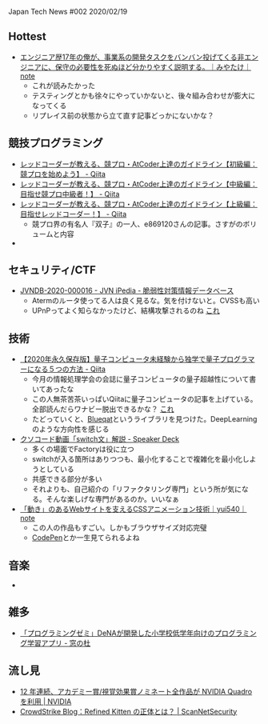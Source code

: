 Japan Tech News #002 2020/02/19

## Hottest

- [エンジニア歴17年の俺が、事業系の開発タスクをバンバン投げてくる非エンジニアに、保守の必要性を死ぬほど分かりやすく説明する。｜みやたけ｜note](https://note.com/gonjyu/n/nd7bf3efa0728)  
    - これが読みたかった
    - テスティングとかも徐々にやっていかないと、後々組み合わせが膨大になってくる
    - リプレイス前の状態から立て直す記事どっかにないかな？

## 競技プログラミング

- [レッドコーダーが教える、競プロ・AtCoder上達のガイドライン【初級編：競プロを始めよう】 - Qiita](https://qiita.com/e869120/items/f1c6f98364d1443148b3)  
- [レッドコーダーが教える、競プロ・AtCoder上達のガイドライン【中級編：目指せ競プロ中級者！】 - Qiita](https://qiita.com/e869120/items/eb50fdaece12be418faa)  
- [レッドコーダーが教える、競プロ・AtCoder上達のガイドライン【上級編：目指せレッドコーダー！】 - Qiita](https://qiita.com/e869120/items/acba3dd8649d913102b5)  
    - 競プロ界の有名人『双子』の一人、e869120さんの記事。さすがのボリュームと内容
- 

## セキュリティ/CTF

- [JVNDB-2020-000016 - JVN iPedia - 脆弱性対策情報データベース](https://jvndb.jvn.jp/ja/contents/2020/JVNDB-2020-000016.html)  
    - Atermのルータ使ってる人は良く見るな。気を付けないと。CVSSも高い
    - UPnPってよく知らなかったけど、結構攻撃されるのね [これ](https://www.is702.jp/news/3467/)

## 技術

- [【2020年永久保存版】量子コンピュータ未経験から独学で量子プログラマーになる５つの方法 - Qiita](https://qiita.com/YuichiroMinato/items/50e7b606023c9e94e812?utm_source=Qiita%E3%83%8B%E3%83%A5%E3%83%BC%E3%82%B9&utm_campaign=63499dbb4b-Qiita_newsletter_400_02_19_2020&utm_medium=email&utm_term=0_e44feaa081-63499dbb4b-34052905)  
    - 今月の情報処理学会の会誌に量子コンピュータの量子超越性について書いてあったな
    - この人無茶苦茶いっぱいQiitaに量子コンピュータの記事を上げている。全部読んだらワナビー脱出できるかな？ [これ](https://qiita.com/YuichiroMinato)
    - たどっていくと、[Blueqat](https://github.com/Blueqat/Blueqat)というライブラリを見つけた。DeepLearningのような方向性を感じる
- [クソコード動画「switch文」解説 - Speaker Deck](https://speakerdeck.com/minodriven/kusokododong-hua-switchwen-jie-shuo)  
    - 多くの場面でFactoryは役に立つ
    - switchが入る箇所はありつつも、最小化することで複雑化を最小化しようとしている
    - 共感できる部分が多い
    - それよりも、自己紹介の「リファクタリング専門」という所が気になる。そんな楽しげな専門があるのか。いいなぁ
- [「動き」のあるWebサイトを支えるCSSアニメーション技術｜yui540｜note](https://note.com/yui540/n/nff49218b2307)  
    - この人の作品もすごい。しかもブラウザサイズ対応完璧
    - [CodePen](https://codepen.io/)とか一生見てられるよね

## 音楽

- 

## 雑多

- [「プログラミングゼミ」DeNAが開発した小学校低学年向けのプログラミング学習アプリ - 窓の杜](https://forest.watch.impress.co.jp/library/software/programmingzemi/)  


## 流し見

- [12 年連続、アカデミー賞/視覚効果賞ノミネート全作品が NVIDIA Quadro を利用 | NVIDIA](https://blogs.nvidia.co.jp/2020/02/19/quadro-oscar-vfx/)  
- [CrowdStrike Blog：Refined Kitten の正体とは？ | ScanNetSecurity](https://scan.netsecurity.ne.jp/article/2020/02/19/43709.html)  



